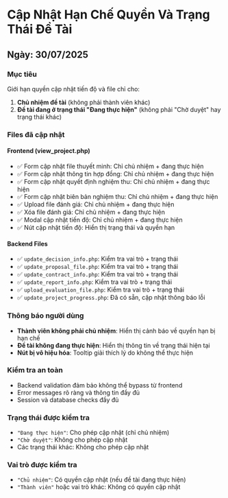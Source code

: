 # Cập Nhật Hạn Chế Quyền Và Trạng Thái Đề Tài

## Ngày: 30/07/2025

### Mục tiêu
Giới hạn quyền cập nhật tiến độ và file chỉ cho:
1. **Chủ nhiệm đề tài** (không phải thành viên khác)
2. **Đề tài đang ở trạng thái "Đang thực hiện"** (không phải "Chờ duyệt" hay trạng thái khác)

### Files đã cập nhật

#### Frontend (view_project.php)
- ✅ Form cập nhật file thuyết minh: Chỉ chủ nhiệm + đang thực hiện
- ✅ Form cập nhật thông tin hợp đồng: Chỉ chủ nhiệm + đang thực hiện  
- ✅ Form cập nhật quyết định nghiệm thu: Chỉ chủ nhiệm + đang thực hiện
- ✅ Form cập nhật biên bản nghiệm thu: Chỉ chủ nhiệm + đang thực hiện
- ✅ Upload file đánh giá: Chỉ chủ nhiệm + đang thực hiện
- ✅ Xóa file đánh giá: Chỉ chủ nhiệm + đang thực hiện
- ✅ Modal cập nhật tiến độ: Chỉ chủ nhiệm + đang thực hiện
- ✅ Nút cập nhật tiến độ: Hiển thị trạng thái và quyền hạn

#### Backend Files
- ✅ `update_decision_info.php`: Kiểm tra vai trò + trạng thái
- ✅ `update_proposal_file.php`: Kiểm tra vai trò + trạng thái
- ✅ `update_contract_info.php`: Kiểm tra vai trò + trạng thái
- ✅ `update_report_info.php`: Kiểm tra vai trò + trạng thái
- ✅ `upload_evaluation_file.php`: Kiểm tra vai trò + trạng thái
- ✅ `update_project_progress.php`: Đã có sẵn, cập nhật thông báo lỗi

### Thông báo người dùng
- **Thành viên không phải chủ nhiệm**: Hiển thị cảnh báo về quyền hạn bị hạn chế
- **Đề tài không đang thực hiện**: Hiển thị thông tin về trạng thái hiện tại
- **Nút bị vô hiệu hóa**: Tooltip giải thích lý do không thể thực hiện

### Kiểm tra an toàn
- Backend validation đảm bảo không thể bypass từ frontend
- Error messages rõ ràng và thông tin đầy đủ
- Session và database checks đầy đủ

### Trạng thái được kiểm tra
- `"Đang thực hiện"`: Cho phép cập nhật (chỉ chủ nhiệm)
- `"Chờ duyệt"`: Không cho phép cập nhật
- Các trạng thái khác: Không cho phép cập nhật

### Vai trò được kiểm tra
- `"Chủ nhiệm"`: Có quyền cập nhật (nếu đề tài đang thực hiện)
- `"Thành viên"` hoặc vai trò khác: Không có quyền cập nhật
